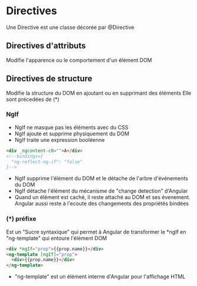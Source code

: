# Directives 
Une Directive est une classe décorée par @Directive

## Directives d'attributs
Modifie l'apparence ou le comportement d'un élément DOM

## Directives de structure
Modifie la structure du DOM en ajoutant ou en supprimant des éléments
Elle sont précedées de (*)

### NgIf
* NgIf ne masque pas les éléments avec du CSS
* NgIf ajoute et supprime physiquement du DOM
* NgIf traite une expression booléenne
```html
<div _ngcontent-c0="">A</div>
<!--bindings={
  "ng-reflect-ng-if": "false"
}-->
```
* NgIf supprime l'élément du DOM et le détache de l'arbre d'événements du DOM
* NgIf détache l'élément du mécanisme de "change detection" d'Angular
* Quand un élément est caché, il reste attaché au DOM et ses évenement. Angular aussi reste à l'ecoute des changements des propriétés bindées

### (*) préfixe
Est un "Sucre syntaxique" qui permet à Angular de transformer le *ngIf en "ng-template" qui entoure l'élément DOM  
```html
<div *ngIf="prop">{{prop.name}}</div>
<ng-template [ngIf]="prop">
  <div>{{prop.name}}</div>
</ng-template>
```
* "ng-template" est un élément interne d'Angular pour l'affichage HTML
